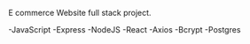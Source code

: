 E commerce Website full stack project.

-JavaScript 
-Express
-NodeJS
-React
-Axios
-Bcrypt
-Postgres
